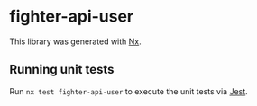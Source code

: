 # fighter-api-user

This library was generated with [Nx](https://nx.dev).

## Running unit tests

Run `nx test fighter-api-user` to execute the unit tests via [Jest](https://jestjs.io).
